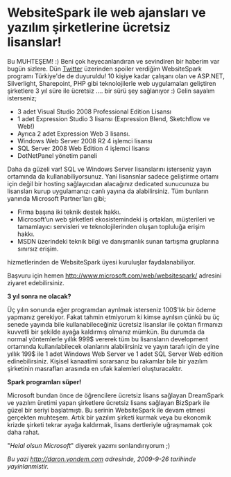 # WebsiteSpark ile web ajansları ve yazılım şirketlerine ücretsiz lisanslar!
Bu MUHTEŞEM! :) Beni çok heyecanlandıran ve sevindiren bir haberim var
bugün sizlere. Dün [Twitter](http://twitter.com/daronyondem) üzerinden
spoiler verdiğim WebsiteSpark programı Türkiye'de de duyuruldu! 10
kişiye kadar çalışanı olan ve ASP.NET, Silverlight, Sharepoint, PHP gibi
teknolojilerle web uygulamaları geliştiren şirketlere 3 yıl süre ile
ücretsiz .... bir sürü şey sağlanıyor :) Gelin sayalım isterseniz;

-   3 adet Visual Studio 2008 Professional Edition Lisansı
-   1 adet Expression Studio 3 lisansı (Expression Blend, Sketchflow ve
    Web!)
-   Ayrıca 2 adet Expression Web 3 lisansı.
-   Windows Web Server 2008 R2 4 işlemci lisansı
-   SQL Server 2008 Web Edition 4 işlemci lisansı
-   DotNetPanel yönetim paneli

Daha da güzeli var! SQL ve Windows Server lisanslarını isterseniz yayın
ortamında da kullanabiliyorsunuz. Yani lisansnlar sadece geliştirme
ortamı için değil bir hosting sağlayıcıdan alacağınız dedicated
sunucunuza bu lisansları kurup uygulamanızı canlı yayına da
alabilirsiniz. Tüm bunların yanında Microsoft Partner'ları gibi;

-   Firma başına iki teknik destek hakkı.
-   Microsoft’un web şirketleri ekosistemindeki iş ortakları,
    müşterileri ve tamamlayıcı servisleri ve teknolojilerinden oluşan
    topluluğa erişim hakkı.    
-   MSDN üzerindeki teknik bilgi ve danışmanlık sunan tartışma
    gruplarına sınırsız erişim.

hizmetlerinden de WebsiteSpark üyesi kuruluşlar faydalanabiliyor.

Başvuru için hemen <http://www.microsoft.com/web/websitespark/> adresini
ziyaret edebilirsiniz.

**3 yıl sonra ne olacak?**

Üç yılın sonunda eğer programdan ayrılmak isterseniz 100\$'lık bir ödeme
yapmanız gerekiyor. Fakat tahmin etmiyorum ki kimse ayrılsın çünkü bu üç
senede yayında bile kullanabileceğiniz ücretsiz lisanslar ile çoktan
firmanızı kuvvetli bir şekilde ayağa kaldırmış olmanız mümkün. Bu
durumda da normal yöntemlerle yıllık 999\$ vererek tüm bu lisansların
development ortamında kullanılabilecek olanlarını alabilirsiniz ve yayın
tarafı için de yine yıllık 199\$ ile 1 adet Windows Web Server ve 1 adet
SQL Server Web edition edinebilirsiniz. Kişisel kanaatimi sorarsanız bu
rakamlar bile bir yazılım şirketinin masrafları arasında en ufak
kalemleri oluşturacaktır.

**Spark programları süper!**

Microsoft bundan önce de öğrencilere ücretsiz lisans sağlayan DreamSpark
ve yazılım üretimi yapan şirketlere ücretsiz lisans sağlayan BizSpark
ile güzel bir seriyi başlatmıştı. Bu serinin WebsiteSpark ile devam
etmesi gerçekten muhteşem. Artık bir yazılım şirketi kurmak veya bu
ekonomik krizde şirketi tekrar ayağa kaldırmak, lisans dertleriyle
uğraşmamak çok daha rahat.

"*Helal olsun Microsoft*" diyerek yazımı sonlandırıyorum ;)



*Bu yazi http://daron.yondem.com adresinde, 2009-9-26 tarihinde yayinlanmistir.*
